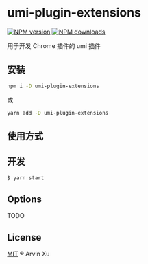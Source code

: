 # umi-plugin-extensions

[![NPM version](https://img.shields.io/npm/v/umi-plugin-extensions.svg?style=flat)](https://npmjs.org/package/umi-plugin-extensions) [![NPM downloads](http://img.shields.io/npm/dm/umi-plugin-extensions.svg?style=flat)](https://npmjs.org/package/umi-plugin-extensions)

用于开发 Chrome 插件的 umi 插件

## 安装

```bash
npm i -D umi-plugin-extensions
```

或

```bash
yarn add -D umi-plugin-extensions
```

## 使用方式



## 开发

```bash
$ yarn start
```

## Options

TODO

## License

[MIT](./LICENSE) ® Arvin Xu
